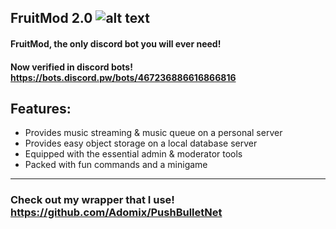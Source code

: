 ## FruitMod 2.0 ![alt text](http://mangoman.me/ss/f7s5f.png "FruitMod")
#### FruitMod, the only discord bot you will ever need!
#### Now verified in discord bots! https://bots.discord.pw/bots/467236886616866816

## Features:
- Provides music streaming & music queue on a personal server
- Provides easy object storage on a local database server
- Equipped with the essential admin & moderator tools
- Packed with fun commands and a minigame
***
### Check out my wrapper that I use! https://github.com/Adomix/PushBulletNet
